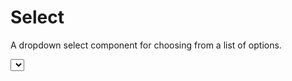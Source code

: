 # Select
A dropdown select component for choosing from a list of options.

<script setup>
import { Select } from 'qh-ui'
import { ref } from 'vue'

const selectedValue = ref('')

const simpleOptions = [
  {
    children: [
      { value: 'apple', label: 'Apple' },
      { value: 'banana', label: 'Banana' },
      { value: 'orange', label: 'Orange' },
      { value: 'grape', label: 'Grape' }
    ]
  }
]
</script>

<ComponentPreview name="SelectDemo">
  <Select
    rootClass="w-3/5"
    v-model="selectedValue"
    :options="simpleOptions"
    placeholder="Choose a fruit"
    label="Favorite Fruit"
  />
</ComponentPreview>

## API Reference

### Props

| Property | Type | Default | Description |
| --- | --- | --- | --- |
| `v-model` | `string \| number` | `required` | Selected value |
| `options` | `SelectOption[]` | `[]` | Options data |
| `label` | `string` | `undefined` | Select label |
| `placeholder` | `string` | `'Select...'` | Placeholder text |
| `labelOrientation` | `'horizontal' \| 'vertical'` | `'vertical'` | Label orientation |
| `size` | `'sm' \| 'md' \| 'lg'` | `'md'` | Select size |
| `variant` | `'primary' \| 'secondary'` | `'primary'` | Select style variant |
| `disabled` | `boolean` | `false` | Whether the component is disabled |
| `open` | `boolean` | `false` | Whether the dropdown is open |
| `rootClass` | `string` | `undefined` | Additional CSS class for root container |
| `labelClass` | `string` | `undefined` | Additional CSS class for label |
| `triggerClass` | `string` | `undefined` | Additional CSS class for trigger |
| `contentClass` | `string` | `undefined` | Additional CSS class for content container |
| `itemClass` | `string` | `undefined` | Additional CSS class for items |

### Types

```typescript
interface SelectItemOption {
  value: string | number
  label: string
  disabled?: boolean
}

interface SelectOption {
  label?: string // Group label
  children: SelectItemOption[]
}
```

### Size Reference

| Size | Height | Padding | Font Size |
| --- | --- | --- | --- |
| `sm` | `32px` | `8px 12px` | `14px` |
| `md` | `40px` | `12px 16px` | `16px` |
| `lg` | `48px` | `16px 20px` | `18px` |

### Events

The Select component inherits from `reka-ui`'s `SelectRoot` component and supports the following events:

| Event Name | Type | Description |
| --- | --- | --- |
| `update:modelValue` | `(value: string \| number) => void` | Triggered when selected value changes |
| `update:open` | `(open: boolean) => void` | Triggered when dropdown open state changes |

### CSS Classes

The component provides the following CSS classes for custom styling:

| Class Name | Description |
| --- | --- |
| `.qh-select-root` | Select root container |
| `.qh-select-label` | Select label |
| `.qh-select-trigger` | Select trigger |
| `.qh-select-content` | Dropdown content container |
| `.qh-select-item` | Option items |

### Usage Examples

```vue
<script setup>
import { Select } from 'qh-ui'
import { ref } from 'vue'

const selectedFruit = ref('')
const selectedCountry = ref('')

// Simple options
const fruits = [
  {
    children: [
      { value: 'apple', label: 'Apple' },
      { value: 'banana', label: 'Banana' },
      { value: 'orange', label: 'Orange' }
    ]
  }
]

// Grouped options
const countries = [
  {
    label: 'Asia',
    children: [
      { value: 'cn', label: 'China' },
      { value: 'jp', label: 'Japan' },
      { value: 'kr', label: 'Korea' }
    ]
  },
  {
    label: 'Europe',
    children: [
      { value: 'uk', label: 'United Kingdom' },
      { value: 'fr', label: 'France' },
      { value: 'de', label: 'Germany' }
    ]
  }
]
</script>

<template>
  <!-- Basic usage -->
  <Select
    v-model="selectedFruit"
    :options="fruits"
    placeholder="Choose a fruit"
  />

  <!-- With label -->
  <Select
    v-model="selectedCountry"
    :options="countries"
    label="Country"
    placeholder="Select your country"
  />

  <!-- Different sizes -->
  <Select v-model="selectedFruit" :options="fruits" size="sm" />
  <Select v-model="selectedFruit" :options="fruits" size="md" />
  <Select v-model="selectedFruit" :options="fruits" size="lg" />

  <!-- Horizontal label -->
  <Select
    v-model="selectedFruit"
    :options="fruits"
    label="Fruit:"
    label-orientation="horizontal"
  />

  <!-- Disabled state -->
  <Select
    v-model="selectedFruit"
    :options="fruits"
    disabled
    placeholder="Disabled select"
  />
</template>
```
